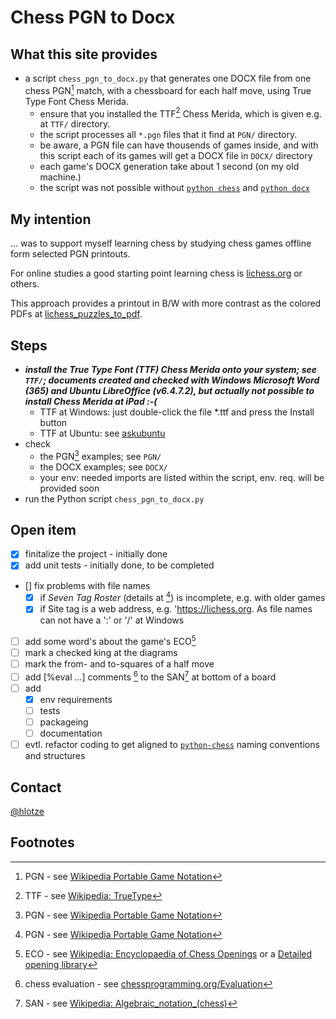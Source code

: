 # Chess PGN to Docx

## What this site provides 
- a script `chess_pgn_to_docx.py`  that generates one DOCX file from one chess PGN[^1] match, with a chessboard for each half move, using True Type Font Chess Merida. 
  - ensure that you installed the TTF[^5] Chess Merida, which is given e.g. at `TTF/` directory.
  - the script processes all `*.pgn` files that it find at `PGN/` directory.
  - be aware, a PGN file can have thousends of games inside, and with this script each of its games will get a DOCX file in `DOCX/` directory
  - each game's DOCX generation take about 1 second (on my old machine.)
  - the script was not possible without [`python chess`](https://github.com/niklasf/python-chess) and [`python docx`](https://github.com/python-openxml/python-docx)

## My intention
... was to support myself learning chess by studying chess games offline form selected PGN printouts.

For online studies a good starting point learning chess is [lichess.org](https://lichess.org/) or others.

This approach provides a printout in B/W with more contrast as the colored PDFs at [lichess_puzzles_to_pdf](https://github.com/hlotze/lichess_puzzles_to_pdf).

## Steps
- ***install the True Type Font (TTF) Chess Merida onto your system; see `TTF/`; documents created and checked with Windows Microsoft Word (365) and Ubuntu LibreOffice (v6.4.7.2), but actually not possible to install Chess Merida at iPad :-(***
  - TTF at Windows: just double-click the file *.ttf and press the Install button 
  - TTF at Ubuntu: see [askubuntu](https://askubuntu.com/questions/3697/how-do-i-install-fonts)
- check 
  - the PGN[^1] examples; see `PGN/`
  - the DOCX examples; see `DOCX/`
  - your env: needed imports are listed within the script, env. req. will be provided soon
- run the Python script `chess_pgn_to_docx.py`

## Open item
- [x] finitalize the project - initially done
- [x] add unit tests - initially done, to be completed
- [] fix problems with file names 
  - [x] if *Seven Tag Roster* (details at [^1]) is incomplete, e.g. with older games
  - [x] if Site tag is a web address, e.g. 'https://lichess.org. As file names can not have a ':' or '/'  at Windows
- [ ] add some word's about the game's ECO[^2]
- [ ] mark a checked king at the diagrams
- [ ] mark the from- and to-squares of a half move
- [ ] add [%eval ...] comments [^3] to the SAN[^4] at bottom of a board
- [ ] add 
  - [x] env requirements
  - [ ] tests
  - [ ] packageing
  - [ ] documentation
- [ ] evtl. refactor coding to get aligned to [`python-chess`](https://python-chess.readthedocs.io/en/latest/) naming conventions and structures

## Contact
[@hlotze](https://github.com/hlotze)

## Footnotes
[^1]: PGN - see [Wikipedia Portable Game Notation](https://en.wikipedia.org/wiki/Portable_Game_Notation)

[^2]: ECO - see [Wikipedia: Encyclopaedia of Chess Openings](https://en.wikipedia.org/wiki/List_of_chess_openings) or a [Detailed opening library](https://www3.diism.unisi.it/~addabbo/ECO_aperture_scacchi.html)

[^3]: chess evaluation - see [chessprogramming.org/Evaluation](https://www.chessprogramming.org/Evaluation)

[^4]: SAN - see [Wikipedia: Algebraic_notation_(chess)](https://en.wikipedia.org/wiki/Algebraic_notation_(chess))

[^5]: TTF - see [Wikipedia: TrueType](https://en.wikipedia.org/wiki/TrueType)


